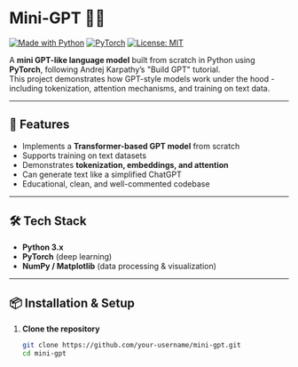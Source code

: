 # Mini-GPT 💬🧠

[![Made with Python](https://img.shields.io/badge/Made%20with-Python-3776AB?logo=python&logoColor=white)](https://www.python.org/)
[![PyTorch](https://img.shields.io/badge/Framework-PyTorch-EE4C2C?logo=pytorch&logoColor=white)](https://pytorch.org/)
[![License: MIT](https://img.shields.io/badge/License-MIT-green.svg)](LICENSE)

A **mini GPT-like language model** built from scratch in Python using **PyTorch**, following Andrej Karpathy’s "Build GPT" tutorial.  
This project demonstrates how GPT-style models work under the hood - including tokenization, attention mechanisms, and training on text data.  

---

## 🚀 Features
- Implements a **Transformer-based GPT model** from scratch  
- Supports training on text datasets  
- Demonstrates **tokenization, embeddings, and attention**  
- Can generate text like a simplified ChatGPT  
- Educational, clean, and well-commented codebase  

---

## 🛠️ Tech Stack
- **Python 3.x**  
- **PyTorch** (deep learning)  
- **NumPy / Matplotlib** (data processing & visualization)  

---

## 📦 Installation & Setup

1. **Clone the repository**  
   ```bash
   git clone https://github.com/your-username/mini-gpt.git
   cd mini-gpt
